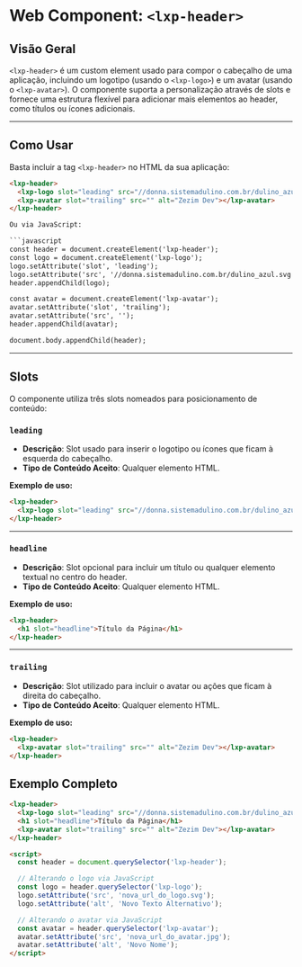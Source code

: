 # Web Component: `<lxp-header>`

## Visão Geral
`<lxp-header>` é um custom element usado para compor o cabeçalho de uma aplicação, incluindo um logotipo (usando o `<lxp-logo>`) e um avatar (usando o `<lxp-avatar>`). O componente suporta a personalização através de slots e fornece uma estrutura flexível para adicionar mais elementos ao header, como títulos ou ícones adicionais.

---

## Como Usar

Basta incluir a tag `<lxp-header>` no HTML da sua aplicação:

```html
<lxp-header>
  <lxp-logo slot="leading" src="//donna.sistemadulino.com.br/dulino_azul.svg" alt="Dulino"></lxp-logo>
  <lxp-avatar slot="trailing" src="" alt="Zezim Dev"></lxp-avatar>
</lxp-header>

Ou via JavaScript:

```javascript
const header = document.createElement('lxp-header');
const logo = document.createElement('lxp-logo');
logo.setAttribute('slot', 'leading');
logo.setAttribute('src', '//donna.sistemadulino.com.br/dulino_azul.svg');
header.appendChild(logo);

const avatar = document.createElement('lxp-avatar');
avatar.setAttribute('slot', 'trailing');
avatar.setAttribute('src', '');
header.appendChild(avatar);

document.body.appendChild(header);
```

---

## Slots

O componente <lxp-header> utiliza três slots nomeados para posicionamento de conteúdo:

### `leading`
- **Descrição**: Slot usado para inserir o logotipo ou ícones que ficam à esquerda do cabeçalho.  
- **Tipo de Conteúdo Aceito**: Qualquer elemento HTML.  

**Exemplo de uso:**

```html
<lxp-header>
  <lxp-logo slot="leading" src="//donna.sistemadulino.com.br/dulino_azul.svg" alt="Dulino"></lxp-logo>
</lxp-header>
```

---

### `headline`
- **Descrição**: Slot opcional para incluir um título ou qualquer elemento textual no centro do header. 
- **Tipo de Conteúdo Aceito**: Qualquer elemento HTML. 

**Exemplo de uso:**

```html
<lxp-header>
  <h1 slot="headline">Título da Página</h1>
</lxp-header>
```

---

### `trailing`
- **Descrição**: Slot utilizado para incluir o avatar ou ações que ficam à direita do cabeçalho. 
- **Tipo de Conteúdo Aceito**: Qualquer elemento HTML. 

**Exemplo de uso:**

```html
<lxp-header>
  <lxp-avatar slot="trailing" src="" alt="Zezim Dev"></lxp-avatar>
</lxp-header>
```

## Exemplo Completo

```html
<lxp-header>
  <lxp-logo slot="leading" src="//donna.sistemadulino.com.br/dulino_azul.svg" alt="Dulino"></lxp-logo>
  <h1 slot="headline">Título da Página</h1>
  <lxp-avatar slot="trailing" src="" alt="Zezim Dev"></lxp-avatar>
</lxp-header>

<script>
  const header = document.querySelector('lxp-header');

  // Alterando o logo via JavaScript
  const logo = header.querySelector('lxp-logo');
  logo.setAttribute('src', 'nova_url_do_logo.svg');
  logo.setAttribute('alt', 'Novo Texto Alternativo');

  // Alterando o avatar via JavaScript
  const avatar = header.querySelector('lxp-avatar');
  avatar.setAttribute('src', 'nova_url_do_avatar.jpg');
  avatar.setAttribute('alt', 'Novo Nome');
</script>
```
